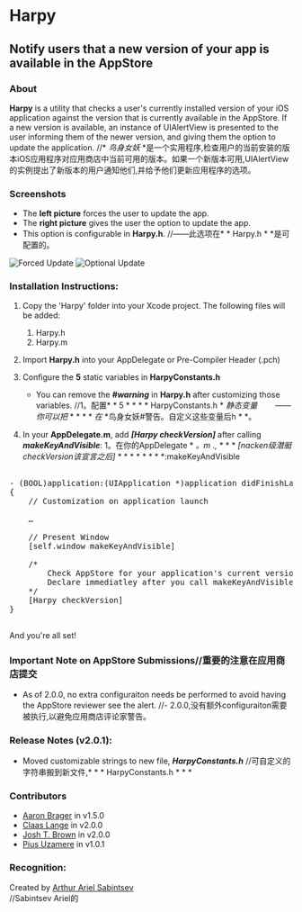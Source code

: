 # Harpy

## Notify users that a new version of your app is available in the AppStore

### About
**Harpy** is a utility that checks a user's currently installed version of your iOS application against the version that is currently available in the AppStore. If a new version is available, an instance of UIAlertView is presented to the user informing them of the newer version, and giving them the option to update the application.
//* *鸟身女妖* *是一个实用程序,检查用户的当前安装的版本iOS应用程序对应用商店中当前可用的版本。如果一个新版本可用,UIAlertView的实例提出了新版本的用户通知他们,并给予他们更新应用程序的选项。

### Screenshots

- The **left picture** forces the user to update the app.
- The **right picture** gives the user the option to update the app.
- This option is configurable in **Harpy.h**.
//——此选项在* * Harpy.h * *是可配置的。
 
![Forced Update](https://github.com/ArtSabintsev/Harpy/blob/master/picForcedUpdate.png?raw=true "Forced Update") 
![Optional Update](https://github.com/ArtSabintsev/Harpy/blob/master/picOptionalUpdate.png?raw=true "Optional Update")

### Installation Instructions:

1. Copy the 'Harpy' folder into your Xcode project. The following files will be added:
	1. Harpy.h
	1. Harpy.m

1. Import **Harpy.h** into your AppDelegate or Pre-Compiler Header (.pch)
		
1. Configure the **5** static variables in **HarpyConstants.h**
	- You can remove the ***#warning*** in **Harpy.h** after customizing those variables. 
//1。配置* * 5 * * * * HarpyConstants.h * *静态变量
　　——你可以把* * * * * *在* *鸟身女妖#警告。自定义这些变量后h * *。

1.  In your **AppDelegate.m**, add ***[Harpy checkVersion]*** after calling ***makeKeyAndVisible***:
1。在你的AppDelegate * *。m .,* * * * *[nacken级潜艇checkVersion该宣言之后]* * * * * * * * *:makeKeyAndVisible

<pre>

- (BOOL)application:(UIApplication *)application didFinishLaunchingWithOptions:(NSDictionary *)launchOptions
{
	// Customization on application launch
	
	…
	
	// Present Window
	[self.window makeKeyAndVisible]
	
	/*  
		Check AppStore for your application's current version. If newer version exists, prompt user.
		Declare immediatley after you call makeKeyAndVisible on your UIWindow iVar
	*/
	[Harpy checkVersion] 
}

</pre>

And you're all set!

### Important Note on AppStore Submissions//重要的注意在应用商店提交
- As of 2.0.0, no extra configuraiton needs be performed to avoid having the AppStore reviewer see the alert.
//- 2.0.0,没有额外configuraiton需要被执行,以避免应用商店评论家警告。

###  Release Notes (v2.0.1):
- Moved customizable strings to new file, ***HarpyConstants.h***
//可自定义的字符串搬到新文件,* * * HarpyConstants.h * * *

### Contributors
- [Aaron Brager](http://www.github.com/getaaron) in v1.5.0
- [Claas Lange](https://github.com/claaslange) in v2.0.0
- [Josh T. Brown](https://github.com/joshuatbrown) in v2.0.0
- [Pius Uzamere](https://github.com/pius) in v1.0.1

### Recognition:

Created by [Arthur Ariel Sabintsev](http://www.sabintsev.com)  
//Sabintsev Ariel的[](阿瑟·http://www.sabintsev.com)
